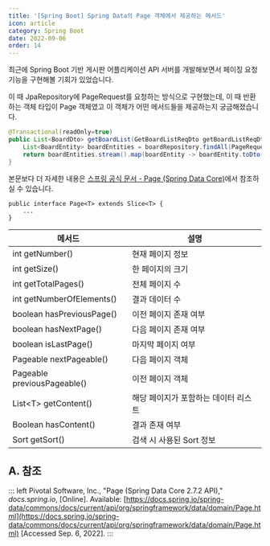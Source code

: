 ```yaml
---
title: '[Spring Boot] Spring Data의 Page 객체에서 제공하는 메서드'
icon: article
category: Spring Boot
date: 2022-09-06
order: 14
---
```


최근에 Spring Boot 기반 게시판 어플리케이션 API 서버를 개발해보면서 페이징 요청 기능을 구현해볼 기회가 있었습니다. 

이 때 JpaRepository에 PageRequest를 요청하는 방식으로 구현했는데, 이 때 반환하는 객체 타입이 Page 객체였고 이 객체가 어떤 메서드들을 제공하는지 궁금해졌습니다.

```java
@Transactional(readOnly=true)
public List<BoardDto> getBoardList(GetBoardListReqDto getBoardListReqDto) {
    List<BoardEntity> boardEntities = boardRepository.findAll(PageRequest.of(getBoardListReqDto.getPage(), getBoardListReqDto.getSize())).getContent();
    return boardEntities.stream().map(boardEntity -> boardEntity.toDto()).collect(Collectors.toList());
}
```

본문보다 더 자세한 내용은 [스프링 공식 문서 - Page (Spring Data Core)](https://docs.spring.io/spring-data/commons/docs/current/api/org/springframework/data/domain/Page.html)에서 참조하실 수 있습니다.

```java:no-line-numbers
public interface Page<T> extends Slice<T> {
    ...
}
```

<div class="align-center">

메서드 | 설명
----- | -----
int getNumber() | 현재 페이지 정보
int getSize() | 한 페이지의 크기
int getTotalPages() | 전체 페이지 수
int getNumberOfElements() | 결과 데이터 수
boolean hasPreviousPage() | 이전 페이지 존재 여부
boolean hasNextPage() | 다음 페이지 존재 여부
boolean isLastPage() | 마지막 페이지 여부
Pageable nextPageable() | 다음 페이지 객체
Pageable previousPageable() | 이전 페이지 객체
List&lt;T&gt; getContent() | 해당 페이지가 포함하는 데이터 리스트
Boolean hasContent() | 결과 존재 여부
Sort getSort() | 검색 시 사용된 Sort 정보

</div>

## A. 참조
::: left
Pivotal Software, Inc., "Page (Spring Data Core 2.7.2 API)," *docs.spring.io*, [Online]. Available: [https://docs.spring.io/spring-data/commons/docs/current/api/org/springframework/data/domain/Page.html](https://docs.spring.io/spring-data/commons/docs/current/api/org/springframework/data/domain/Page.html) [Accessed Sep. 6, 2022].
:::
